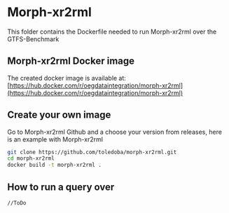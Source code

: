 # Morph-xr2rml
This folder contains the Dockerfile needed to run Morph-xr2rml over the GTFS-Benchmark

## Morph-xr2rml Docker image
The created docker image is available at: [https://hub.docker.com/r/oegdataintegration/morph-xr2rml](https://hub.docker.com/r/oegdataintegration/morph-xr2rml)

## Create your own image
Go to Morph-xr2rml Github and a choose your version from releases, here is an example with Morph-xr2rml
```bash
git clone https://github.com/toledoba/morph-xr2rml.git
cd morph-xr2rml
docker build -t morph-xr2rml .
```

## How to run a query over
```bash
//ToDo
```
